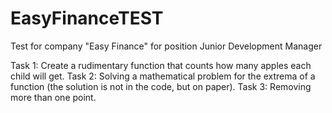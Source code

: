 # EasyFinanceTEST
Test for company "Easy Finance" for position Junior Development Manager

Task 1: Create a rudimentary function that counts how many apples each child will get.
Task 2: Solving a mathematical problem for the extrema of a function (the solution is not in the code, but on paper).
Task 3: Removing more than one point.

